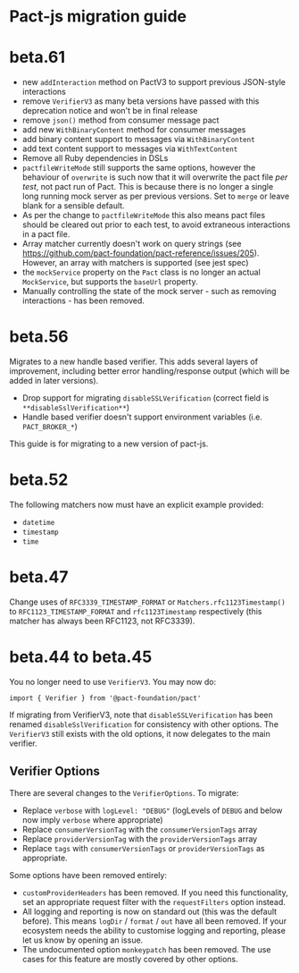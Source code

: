 # Pact-js migration guide

# beta.61

* new `addInteraction` method on PactV3 to support previous JSON-style interactions
* remove `VerifierV3` as many beta versions have passed with this deprecation notice and won't be in final release
* remove `json()` method from consumer message pact
* add new `WithBinaryContent` method for consumer messages
* add binary content support to messages via `WithBinaryContent`
* add text content support to messages via `WithTextContent`
* Remove all Ruby dependencies in DSLs
* `pactfileWriteMode` still supports the same options, however the behaviour of `overwrite` is such now that it will overwrite the pact file _per test_, not pact run of Pact. This is because there is no longer a single long running mock server as per previous versions. Set to `merge` or leave blank for a sensible default. 
* As per the change to `pactfileWriteMode` this also means pact files should be cleared out prior to each test, to avoid extraneous interactions in a pact file.
* Array matcher currently doesn't work on query strings (see https://github.com/pact-foundation/pact-reference/issues/205). However, an array with matchers is supported (see jest spec)
* the `mockService` property on the `Pact` class is no longer an actual `MockService`, but supports the `baseUrl` property.
* Manually controlling the state of the mock server - such as removing interactions - has been removed.

# beta.56

Migrates to a new handle based verifier. This adds several layers of improvement, including better error handling/response output (which will be added in later versions).

* Drop support for migrating `disableSSLVerification` (correct field is `**disableSslVerification**`)
* Handle based verifier doesn't support environment variables (i.e. `PACT_BROKER_*`)

This guide is for migrating to a new version of pact-js.
# beta.52

The following matchers now must have an explicit example provided:

* `datetime`
* `timestamp`
* `time`

# beta.47

Change uses of `RFC3339_TIMESTAMP_FORMAT` or `Matchers.rfc1123Timestamp()` to
`RFC1123_TIMESTAMP_FORMAT` and `rfc1123Timestamp` respectively (this matcher
has always been RFC1123, not RFC3339).

# beta.44 to beta.45

You no longer need to use `VerifierV3`. You may now do:

```
import { Verifier } from '@pact-foundation/pact'
```

If migrating from VerifierV3, note that `disableSSLVerification` has been
renamed `disableSslVerification` for consistency with other options.
The `VerifierV3` still exists with the old options, it now delegates to the main verifier.

## Verifier Options

There are several changes to the `VerifierOptions`. To migrate:

- Replace `verbose` with `logLevel: "DEBUG"` (logLevels of `DEBUG` and below now imply `verbose` where appropriate)
- Replace `consumerVersionTag` with the `consumerVersionTags` array
- Replace `providerVersionTag` with the `providerVersionTags` array
- Replace `tags` with `consumerVersionTags` or `providerVersionTags` as appropriate.

Some options have been removed entirely:

- `customProviderHeaders` has been removed. If you need this functionality, set an
  appropriate request filter with the `requestFilters` option instead.
- All logging and reporting is now on standard out (this was the default before).
  This means `logDir` / `format` / `out` have all been removed. If your ecosystem needs
  the ability to customise logging and reporting, please let us know by opening an issue.
- The undocumented option `monkeypatch` has been removed. The use cases for this
  feature are mostly covered by other options.

